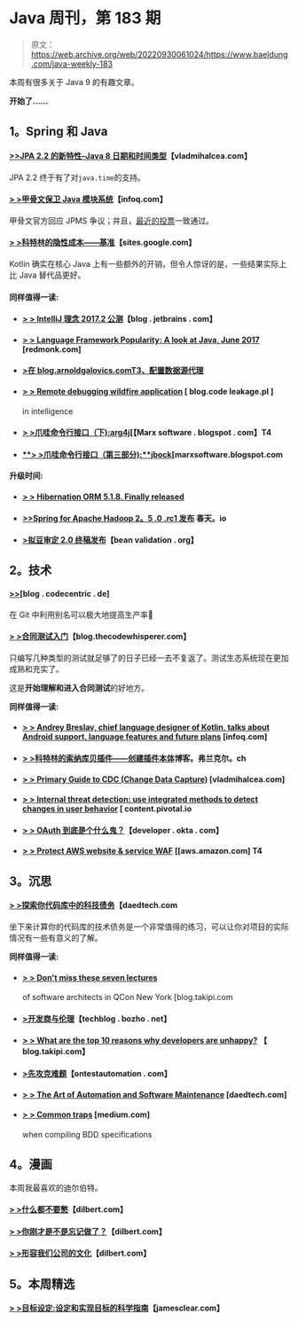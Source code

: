 # Java 周刊，第 183 期

> 原文：<https://web.archive.org/web/20220930061024/https://www.baeldung.com/java-weekly-183>

本周有很多关于 Java 9 的有趣文章。

**开始了……**

## 1。Spring 和 Java

#### [**>>JPA 2.2 的新特性–Java 8 日期和时间类型**](https://web.archive.org/web/20221208143837/https://vladmihalcea.com/2017/06/26/whats-new-in-jpa-2-2-java-8-date-and-time-types/)【vladmihalcea.com】

JPA 2.2 终于有了对`java.time`的支持。

#### [**> >甲骨文保卫 Java 模块系统**](https://web.archive.org/web/20221208143837/https://www.infoq.com/news/2017/06/oracle-defends-jpms?utm_campaign=infoq_content&utm_source=infoq&utm_medium=feed&utm_term=Java)【infoq.com】

甲骨文官方回应 JPMS 争议；并且，[最近的投票](https://web.archive.org/web/20221208143837/https://jcp.org/en/jsr/results?id=6016)一致通过。

#### [**> >科特林的隐性成本——基准**](https://web.archive.org/web/20221208143837/https://sites.google.com/a/athaydes.com/renato-athaydes/posts/kotlinshiddencosts-benchmarks)【sites.google.com】

Kotlin 确实在核心 Java 上有一些额外的开销，但令人惊讶的是，一些结果实际上比 Java 替代品更好。

#### 同样值得一读:

*   #### [> > IntelliJ 理念 2017.2 公测](https://web.archive.org/web/20221208143837/https://blog.jetbrains.com/idea/2017/06/intellij-idea-2017-2-public-preview/)【blog . jetbrains . com】

*   #### [**> > Language Framework Popularity: A look at Java, June 2017**](https://web.archive.org/web/20221208143837/https://redmonk.com/fryan/2017/06/22/language-framework-popularity-a-look-at-java-june-2017/) [redmonk.com]

*   #### [**>在 blog.arnoldgalovics.com**T3、配置数据源代理](https://web.archive.org/web/20221208143837/http://blog.arnoldgalovics.com/2017/06/26/configuring-a-datasource-proxy-in-spring-boot/)

*   #### [> > Remote debugging wildfire application](https://web.archive.org/web/20221208143837/http://blog.codeleak.pl/2017/06/remote-debugging-wildfly-application-in.html) [ blog.code leakage.pl ]

    in intelligence
*   #### [**> >爪哇命令行接口（下):arg4j**](https://web.archive.org/web/20221208143837/https://marxsoftware.blogspot.com/2017/06/args4j.html)[【Marx software . blogspot . com】T4

*   #### [**> >爪哇命令行接口（第三部分):**jbock](https://web.archive.org/web/20221208143837/https://marxsoftware.blogspot.com/2017/06/jbock.html)[marxsoftware.blogspot.com

**升级时间:**

*   #### [**> > Hibernation ORM 5.1.8\. Finally released**](https://web.archive.org/web/20221208143837/http://in.relation.to/2017/06/23/hibernate-orm-518-final-release/)

*   #### [**>>Spring for Apache Hadoop 2。5 .0 .rc1 发布**](https://web.archive.org/web/20221208143837/https://spring.io/blog/2017/06/23/spring-for-apache-hadoop-2-5-0-rc1-released) 春天。io

*   #### [**>拟豆审定 2.0 终稿发布**](https://web.archive.org/web/20221208143837/http://beanvalidation.org/news/2017/06/26/bean-validation-2-0-proposed-final-draft-released/)【bean validation . org】

## 2。技术

#### [**>>**](https://web.archive.org/web/20221208143837/https://blog.codecentric.de/en/2017/06/get-git-aliases/)[blog . codecentric . de]

在 Git 中利用别名可以极大地提高生产率🙂

#### [**> >合同测试入门**](https://web.archive.org/web/20221208143837/http://blog.thecodewhisperer.com/permalink/getting-started-with-contract-tests)【blog.thecodewhisperer.com】

只编写几种类型的测试就足够了的日子已经一去不复返了。测试生态系统现在更加成熟和充实了。

这是**开始理解和进入合同测试**的好地方。

**同样值得一读:**

*   #### [**> > Andrey Breslav, chief language designer of Kotlin, talks about Android support, language features and future plans**](https://web.archive.org/web/20221208143837/https://www.infoq.com/podcasts/andrey-breslav) [infoq.com]

*   #### [**> >科特林的索纳库贝插件——创建插件本体**](https://web.archive.org/web/20221208143837/https://blog.frankel.ch/sonarqube-plugin-kotlin/3/#gsc.tab=0)博客。弗兰克尔。ch

*   #### [> > Primary Guide to CDC (Change Data Capture)](https://web.archive.org/web/20221208143837/https://vladmihalcea.com/2017/06/28/a-beginners-guide-to-cdc-change-data-capture/) [vladmihalcea.com]

*   #### [**> > Internal threat detection: use integrated methods to detect changes in user behavior**](https://web.archive.org/web/20221208143837/https://content.pivotal.io/blog/insider-threat-detection-detecting-variance-in-user-behavior-using-an-ensemble-approach) [ content.pivotal.io

*   #### [**> > OAuth 到底是个什么鬼？**](https://web.archive.org/web/20221208143837/https://developer.okta.com/blog/2017/06/21/what-the-heck-is-oauth)【developer . okta . com】

*   #### [**> > Protect AWS website & service WAF**](https://web.archive.org/web/20221208143837/https://aws.amazon.com/blogs/aws/protect-web-sites-services-using-rate-based-rules-for-aws-waf/) [[aws.amazon.com] T4

## 3。沉思

#### [> >探索你代码库中的科技债务](https://web.archive.org/web/20221208143837/http://www.daedtech.com/exploring-tech-debt-codebase/)【daedtech.com

坐下来计算你的代码库的技术债务是一个非常值得的练习，可以让你对项目的实际情况有一些有意义的了解。

**同样值得一读:**

*   #### [**> > Don't miss these seven lectures**](https://web.archive.org/web/20221208143837/http://blog.takipi.com/dont-miss-these-7-talks-for-software-architects-at-qcon-new-york/)

    of software architects in QCon New York [blog.takipi.com
*   #### [>开发商与伦理](https://web.archive.org/web/20221208143837/https://techblog.bozho.net/developers-and-ethics/)【techblog . bozho . net】

*   #### [**> > What are the top 10 reasons why developers are unhappy?**](https://web.archive.org/web/20221208143837/http://blog.takipi.com/what-are-the-top-10-causes-for-unhappiness-in-developers/) 【 blog.takipi.com】

*   #### [**>先攻克难题**](https://web.archive.org/web/20221208143837/http://www.ontestautomation.com/tackle-the-hard-problems-first/)【ontestautomation . com】

*   #### [**> > The Art of Automation and Software Maintenance**](https://web.archive.org/web/20221208143837/http://www.daedtech.com/automation-art-software-maintenance/) [daedtech.com]

*   #### [**> > Common traps**](https://web.archive.org/web/20221208143837/https://medium.com/@njenan/common-pitfalls-when-writing-bdd-specifications-f45f72179570) [medium.com]

    when compiling BDD specifications

## 4。漫画

本周我最喜欢的迪尔伯特。

#### [> >什么都不要憋](https://web.archive.org/web/20221208143837/http://dilbert.com/strip/2011-08-28)【dilbert.com】

#### [> >你刚才是不是忘记做了？](https://web.archive.org/web/20221208143837/http://dilbert.com/strip/2013-03-22)【dilbert.com】

#### [> >形容我们公司的文化](https://web.archive.org/web/20221208143837/http://dilbert.com/strip/2017-04-27)【dilbert.com】

## 5。本周精选

#### [> >目标设定:设定和实现目标的科学指南](https://web.archive.org/web/20221208143837/http://jamesclear.com/goal-setting)【jamesclear.com】